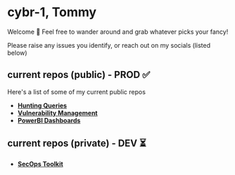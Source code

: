 # cybr-1, Tommy

Welcome 👋 Feel free to wander around and grab whatever picks your fancy! 

Please raise any issues you identify, or reach out on my socials (listed below)

## current repos (public) - PROD ✅

Here's a list of some of my current public repos

- **[Hunting Queries](https://github.com/cybr-1/hunting-queries)**
- **[Vulnerability Management](https://github.com/cybr-1/vuln-management)**
- **[PowerBI Dashboards](https://github.com/cybr-1/power-bi)**

## current repos (private) - DEV ⏳ 

- **[SecOps Toolkit](https://github.com/cybr-1/secops-toolkit)**
